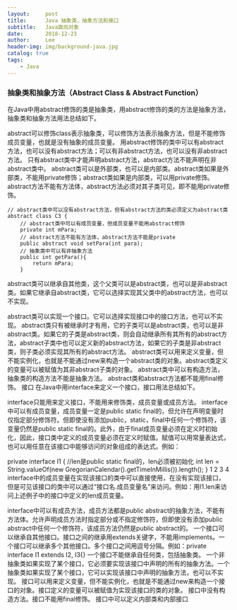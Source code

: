 ```yaml
---
layout:     post
title:      Java 抽象类，抽象方法和接口
subtitle:   Java面向对象
date:       2018-12-23
author:     Lee
header-img: img/background-java.jpg
catalog: true
tags:
    - Java
---
```


### 抽象类和抽象方法（Abstract Class & Abstract Function）

在Java中用abstract修饰的类是抽象类，用abstract修饰的类的方法是抽象方法，抽象类和抽象方法用法总结如下。

abstract可以修饰class表示抽象类，可以修饰方法表示抽象方法，但是不能修饰成员变量，也就是没有抽象的成员变量。
用abstract修饰的类中可以有abstract方法，也可以没有abstract方法；可以有非abstract方法，也可以没有非abstract方法。
只有abstract类中才能声明abstract方法，abstract方法不能声明在非abstract类中。
abstract类可以是外部类，也可以是内部类。abstract类如果是外部类，不能用private修饰；abstract类如果是内部类，可以用private修饰。
abstract方法不能有方法体，abstract方法必须对其子类可见，即不能用private修饰。

```
// abstract类中可以没有abstract方法，但有abstract方法的类必须定义为abstract类
abstract class C3 {
    // abstract类中可以有成员变量，但成员变量不能用abstract修饰
    private int mPara;
    // abstract方法不能有方法体，abstract方法不能是private
    public abstract void setPara(int para);
    // 抽象类中可以有非抽象方法
    public int getPara(){
        return mPara;
    }
```

abstract类可以继承自其他类，这个父类可以是abstract类，也可以是非abstract类。如果它继承自abstract类，它可以选择实现其父类中的abstract方法，也可以不实现。

abstract类可以实现一个接口。它可以选择实现接口中的接口方法，也可以不实现。
abstract类只有被继承时才有用，它的子类可以是abstract类，也可以是非abstract类。如果它的子类是abstract类，则会自动继承所有其所有的abstract方法，abstract子类中也可以定义新的abstract方法，如果它的子类是非abstract类，则子类必须实现其所有的abstract方法。
abstract类可以用来定义变量，但不能实例化，也就是不能通过new来构造一个abstract类的对象。abstract类定义的变量可以被赋值为其非abstract子类的对象。
abstract类中可以有构造方法，抽象类的构造方法不能是抽象方法。
abstract类和abstract方法都不能用final修饰。
接口
在Java中用interface来定义一个接口，接口用法总结如下。

interface只能用来定义接口，不能用来修饰类，成员变量或成员方法。
interface中可以有成员变量，成员变量一定是public static final的，但允许在声明变量时仅指定部分修饰符。但即使没有添加public，static，final中任何一个修饰符，该变量仍然是public static final的。此外，由于final成员变量必须在定义时初始化，因此，接口类中定义的成员变量必须在定义时赋值。赋值可以用常量表达式，也可以用任意在该接口中能够访问的对象组成的表达式。例如：

private interface I1 {
    //len是public static final的，len必须被初始化
    int len = String.valueOf(new GregorianCalendar().getTimeInMillis()).length();
}
1
2
3
4
interface中的成员变量在实现该接口的类中可以直接使用，在没有实现该接口，但是可见该接口的类中可以通过“接口名.成员变量名”来访问。例如：用I1.len来访问上述例子中的接口中定义的len成员变量。

interface中可以有成员方法，成员方法都是public abstract的抽象方法，不能有方法体。允许声明成员方法时指定部分或不指定修饰符，但即使没有添加public abstract中任何一个修饰符，该成员方法仍然是public abstract的。
一个接口可以继承自其他接口。接口之间的继承用extends关键字，不能用implements。一个接口可以继承多个其他接口。多个接口之间用逗号分隔。例如：private interface I1 extends I2, I3{}
一个接口不能继承自任何类，包括抽象类。
一个非抽象类如果实现了某个接口，它必须要实现该接口中声明的所有的抽象方法。一个抽象类如果实现了某个接口，它可以实现该接口中声明的抽象方法，也可以不实现。
接口可以用来定义变量，但不能实例化，也就是不能通过new来构造一个接口的对象。接口定义的变量可以被赋值为实现该接口的类的对象。
接口中没有构造方法。接口不能用final修饰。
接口中可以定义内部类和内部接口
